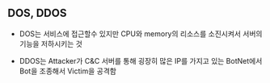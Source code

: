 ## DOS, DDOS

* DOS는 서비스에 접근할수 있지만 CPU와 memory의 리소스를 소진시켜서 서버의 기능을 저하시키는 것

* DDOS는 Attacker가 C&C 서버를 통해 굉장히 많은 IP를 가지고 있는 BotNet에서 Bot을 조종해서 Victim을 공격함
